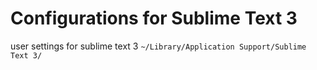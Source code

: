 # Configurations for Sublime Text 3
user settings for sublime text 3
`~/Library/Application Support/Sublime Text 3/`
